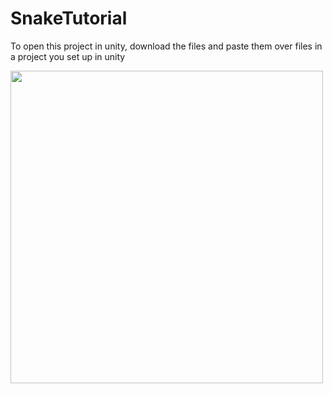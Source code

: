 # SnakeTutorial
To open this project in unity, download the files and paste them over files in a project you set up in unity

<img src="https://i.imgur.com/rowoFKD.png" width="500">
